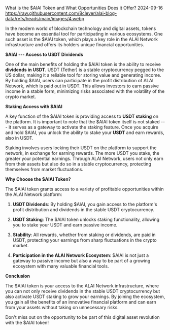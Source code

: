What is the $AlAI Token and What Opportunities Does it Offer?
2024-09-16
https://raw.githubusercontent.com/8clever/alai-blog-data/refs/heads/main/images/4.webp

In the modern world of blockchain technology and digital assets, tokens
have become an essential tool for participating in various ecosystems.
One such asset is the \$AlAI token, which plays a key role in the ALAI
Network infrastructure and offers its holders unique financial
opportunities.

**\$AlAI --- Access to USDT Dividends**

One of the main benefits of holding the \$AlAI token is the ability to
receive **dividends in USDT**. USDT (Tether) is a stable cryptocurrency
pegged to the US dollar, making it a reliable tool for storing value and
generating income. By holding \$AlAI, users can participate in the
profit distribution of ALAI Network, which is paid out in USDT. This
allows investors to earn passive income in a stable form, minimizing
risks associated with the volatility of the crypto market.

**Staking Access with \$AlAI**

A key function of the \$AlAI token is providing access to **USDT
staking** on the platform. It is important to note that the \$AlAI token
itself is not staked --- it serves as a gateway to activate the staking
feature. Once you acquire and hold \$AlAI, you unlock the ability to
stake your **USDT** and earn rewards, also in USDT.

Staking involves users locking their USDT on the platform to support the
network, in exchange for earning rewards. The more USDT you stake, the
greater your potential earnings. Through ALAI Network, users not only
earn from their assets but also do so in a stable cryptocurrency,
protecting themselves from market fluctuations.

**Why Choose the \$AlAI Token?**

The \$AlAI token grants access to a variety of profitable opportunities
within the ALAI Network platform:

1.  **USDT Dividends**: By holding \$AlAI, you gain access to the
    platform\'s profit distribution and dividends in the stable USDT
    cryptocurrency.

2.  **USDT Staking**: The \$AlAI token unlocks staking functionality,
    allowing you to stake your USDT and earn passive income.

3.  **Stability**: All rewards, whether from staking or dividends, are
    paid in USDT, protecting your earnings from sharp fluctuations in
    the crypto market.

4.  **Participation in the ALAI Network Ecosystem**: \$AlAI is not just
    a gateway to passive income but also a way to be part of a growing
    ecosystem with many valuable financial tools.

**Conclusion**

The \$AlAI token is your access to the ALAI Network infrastructure,
where you can not only receive dividends in the stable USDT
cryptocurrency but also activate USDT staking to grow your earnings. By
joining the ecosystem, you gain all the benefits of an innovative
financial platform and can earn from your assets without taking on
unnecessary risks.

Don't miss out on the opportunity to be part of this digital asset
revolution with the \$AlAI token!
